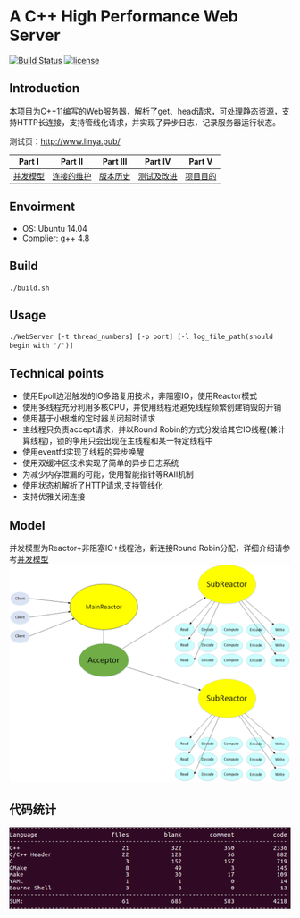 # A C++ High Performance Web Server

[![Build Status](https://travis-ci.org/Jsondp/WebServer.svg?branch=master)](https://travis-ci.org/Jsondp/WebServer)
[![license](https://img.shields.io/github/license/mashape/apistatus.svg)](https://opensource.org/licenses/MIT)

  
## Introduction  

本项目为C++11编写的Web服务器，解析了get、head请求，可处理静态资源，支持HTTP长连接，支持管线化请求，并实现了异步日志，记录服务器运行状态。  

测试页：http://www.linya.pub/


| Part Ⅰ | Part Ⅱ | Part Ⅲ | Part Ⅳ | Part Ⅴ |
| :--------: | :---------: | :---------: | :---------: | :---------: |
| [并发模型](https://github.com/Jsondp/WebServer/blob/master/并发模型.md)|[连接的维护](https://github.com/Jsondp/WebServer/blob/master/连接的维护.md)|[版本历史](https://github.com/Jsondp/WebServer/blob/master/%E7%89%88%E6%9C%AC%E5%8E%86%E5%8F%B2.md) | [测试及改进](https://github.com/Jsondp/WebServer/blob/master/测试及改进.md) | [项目目的](https://github.com/Jsondp/WebServer/blob/master/%E9%A1%B9%E7%9B%AE%E7%9B%AE%E7%9A%84.md) 

## Envoirment  
* OS: Ubuntu 14.04
* Complier: g++ 4.8

## Build

	./build.sh

## Usage

	./WebServer [-t thread_numbers] [-p port] [-l log_file_path(should begin with '/')]

## Technical points
* 使用Epoll边沿触发的IO多路复用技术，非阻塞IO，使用Reactor模式
* 使用多线程充分利用多核CPU，并使用线程池避免线程频繁创建销毁的开销
* 使用基于小根堆的定时器关闭超时请求
* 主线程只负责accept请求，并以Round Robin的方式分发给其它IO线程(兼计算线程)，锁的争用只会出现在主线程和某一特定线程中
* 使用eventfd实现了线程的异步唤醒
* 使用双缓冲区技术实现了简单的异步日志系统
* 为减少内存泄漏的可能，使用智能指针等RAII机制
* 使用状态机解析了HTTP请求,支持管线化
* 支持优雅关闭连接
 
## Model

并发模型为Reactor+非阻塞IO+线程池，新连接Round Robin分配，详细介绍请参考[并发模型](https://github.com/Jsondp/WebServer/blob/master/并发模型.md)
![并发模型](https://github.com/Jsondp/WebServer/blob/master/datum/model.png)

## 代码统计

![cloc](https://github.com/Jsondp/WebServer/blob/master/datum/cloc.png)


